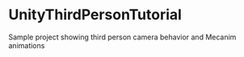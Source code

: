 # UnityThirdPersonTutorial
Sample project showing third person camera behavior and Mecanim animations

